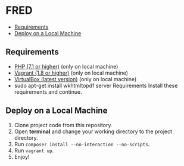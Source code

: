FRED
===========

* [Requirements](#requirements)
* [Deploy on a Local Machine](#deploy-on-a-local-machine)

## Requirements

* <a href="http://php.net/" target="_blank">PHP (7.1 or higher)</a> (only on local machine)
* <a href="https://www.vagrantup.com" target="_blank">Vagrant (1.8 or higher)</a> (only on local machine)
* <a href="https://www.virtualbox.org" target="_blank">VirtualBox (latest version)</a>  (only on local machine)
* sudo apt-get install wkhtmltopdf server Requirements
Install these requirements and continue.

## Deploy on a Local Machine

1. Clone project code from this repository.
2. Open **terminal** and change your working directory to the project directory.
3. Run `composer install --no-interaction --no-scripts`.
4. Run `vagrant up`.
5. Enjoy!
